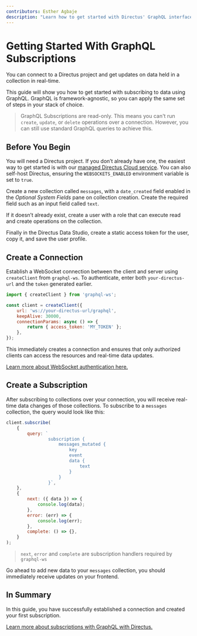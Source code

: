 ```yaml
---
contributors: Esther Agbaje
description: "Learn how to get started with Directus' GraphQL interface."
---
```


# Getting Started With GraphQL Subscriptions

You can connect to a Directus project and get updates on data held in a collection in real-time.

This guide will show you how to get started with subscribing to data using GraphQL. GraphQL is framework-agnostic, so
you can apply the same set of steps in your stack of choice.

> GraphQL Subscriptions are read-only. This means you can't run `create`, `update`, or `delete` operations over a
> connection. However, you can still use standard GraphQL queries to achieve this.

## Before You Begin

You will need a Directus project. If you don’t already have one, the easiest way to get started is with our
[managed Directus Cloud service](https://directus.cloud). You can also self-host Directus, ensuring the
`WEBSOCKETS_ENABLED` environment variable is set to `true`.

Create a new collection called `messages`, with a `date_created` field enabled in the _Optional System Fields_ pane on
collection creation. Create the required field such as an input field called `text`.

If it doesn’t already exist, create a user with a role that can execute read and create operations on the collection.

Finally in the Directus Data Studio, create a static access token for the user, copy it, and save the user profile.

## Create a Connection

Establish a WebSocket connection between the client and server using `createClient` from `graphql-ws`. To authenticate,
enter both `your-directus-url` and the `token` generated earlier.

```js
import { createClient } from 'graphql-ws';

const client = createClient({
	url: 'ws://your-directus-url/graphql',
	keepAlive: 30000,
	connectionParams: async () => {
		return { access_token: 'MY_TOKEN' };
	},
});
```

This immediately creates a connection and ensures that only authorized clients can access the resources and real-time
data updates.

[Learn more about WebSocket authentication here.](/guides/real-time/authentication)

## Create a Subscription

After subscribing to collections over your connection, you will receive real-time data changes of those collections. To
subscribe to a `messages` collection, the query would look like this:

```js
client.subscribe(
	{
		query: `
				subscription {
					messages_mutated {
						key
						event
						data {
							text
						}
					}
				}`,
	},
	{
		next: ({ data }) => {
			console.log(data);
		},
		error: (err) => {
			console.log(err);
		},
		complete: () => {},
	}
);
```

> `next`, `error` and `complete` are subscription handlers required by `graphql-ws`

Go ahead to add new data to your `messages` collection, you should immediately receive updates on your frontend.

## In Summary

In this guide, you have successfully established a connection and created your first subscription.

[Learn more about subscriptions with GraphQL with Directus.](/guides/real-time/subscriptions/graphql)
